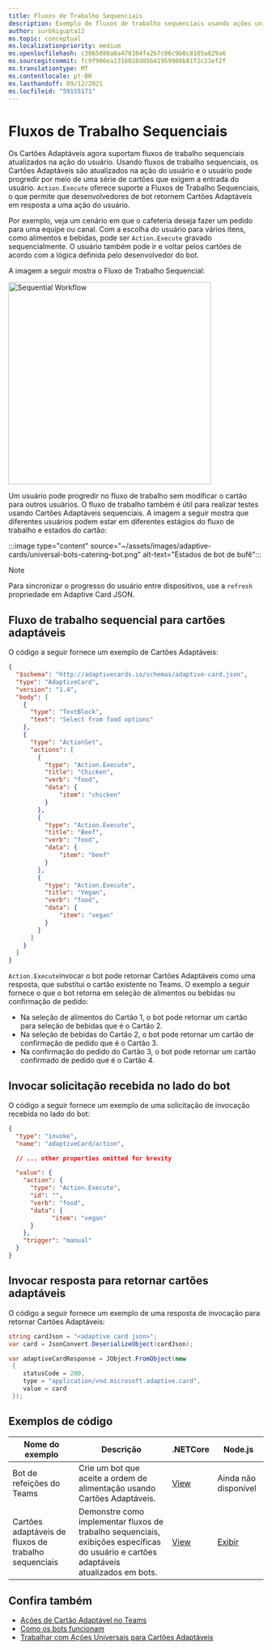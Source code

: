 ```yaml
---
title: Fluxos de Trabalho Sequenciais
description: Exemplo de fluxos de trabalho sequenciais usando ações universais
author: surbhigupta12
ms.topic: conceptual
ms.localizationpriority: medium
ms.openlocfilehash: c3065080a0a470104fa2b7c06c9b0c8105a829a6
ms.sourcegitcommit: fc9f906ea1316028d85b41959980b81f2c23ef2f
ms.translationtype: MT
ms.contentlocale: pt-BR
ms.lasthandoff: 09/12/2021
ms.locfileid: "59155171"
---
```

# <a name="sequential-workflows"></a>Fluxos de Trabalho Sequenciais

Os Cartões Adaptáveis agora suportam fluxos de trabalho sequenciais atualizados na ação do usuário. Usando fluxos de trabalho sequenciais, os Cartões Adaptáveis são atualizados na ação do usuário e o usuário pode progredir por meio de uma série de cartões que exigem a entrada do usuário. `Action.Execute` oferece suporte a Fluxos de Trabalho Sequenciais, o que permite que desenvolvedores de bot retornem Cartões Adaptáveis em resposta a uma ação do usuário.

Por exemplo, veja um cenário em que o cafeteria deseja fazer um pedido para uma equipe ou canal. Com a escolha do usuário para vários itens, como alimentos e bebidas, pode ser `Action.Execute` gravado sequencialmente. O usuário também pode ir e voltar pelos cartões de acordo com a lógica definida pelo desenvolvedor do bot. <br/>

A imagem a seguir mostra o Fluxo de Trabalho Sequencial:

<img src="~/assets/images/bots/sequentialWorkflow.gif" alt="Sequential Workflow" width="400"/>

Um usuário pode progredir no fluxo de trabalho sem modificar o cartão para outros usuários. O fluxo de trabalho também é útil para realizar testes usando Cartões Adaptáveis sequenciais. A imagem a seguir mostra que diferentes usuários podem estar em diferentes estágios do fluxo de trabalho e estados do cartão:

:::image type="content" source="~/assets/images/adaptive-cards/universal-bots-catering-bot.png" alt-text="Estados de bot de bufê":::

> [!NOTE]
> Para sincronizar o progresso do usuário entre dispositivos, use a `refresh` propriedade em Adaptive Card JSON.

## <a name="sequential-workflow-for-adaptive-cards"></a>Fluxo de trabalho sequencial para cartões adaptáveis

O código a seguir fornece um exemplo de Cartões Adaptáveis:

```JSON
{
  "$schema": "http://adaptivecards.io/schemas/adaptive-card.json",
  "type": "AdaptiveCard",
  "version": "1.4",
  "body": [
    {
      "type": "TextBlock",
      "text": "Select from food options"
    },
    { 
      "type": "ActionSet",
      "actions": [
        {
          "type": "Action.Execute",
          "title": "Chicken",
          "verb": "food",
          "data": {
              "item": "chicken"
          }
        },
        {
          "type": "Action.Execute",
          "title": "Beef",
          "verb": "food",
          "data": {
              "item": "beef"
          }
        },
        {
          "type": "Action.Execute",
          "title": "Vegan",
          "verb": "food",
          "data": {
              "item": "vegan"
          }
        }
      ]
    }
  ]
}
```

`Action.Execute`invocar o bot pode retornar Cartões Adaptáveis como uma resposta, que substitui o cartão existente no Teams.
O exemplo a seguir fornece o que o bot retorna em seleção de alimentos ou bebidas ou confirmação de pedido:

* Na seleção de alimentos do Cartão 1, o bot pode retornar um cartão para seleção de bebidas que é o Cartão 2.
* Na seleção de bebidas do Cartão 2, o bot pode retornar um cartão de confirmação de pedido que é o Cartão 3.
* Na confirmação do pedido do Cartão 3, o bot pode retornar um cartão confirmado de pedido que é o Cartão 4.

## <a name="invoke-request-received-on-bot-side"></a>Invocar solicitação recebida no lado do bot

O código a seguir fornece um exemplo de uma solicitação de invocação recebida no lado do bot:

```JSON
{ 
  "type": "invoke",
  "name": "adaptiveCard/action",

  // ... other properties omitted for brevity

  "value": { 
    "action": { 
      "type": "Action.Execute", 
      "id": "", 
      "verb": "food",
      "data": { 
            "item": "vegan"
      } 
    },
    "trigger": "manual" 
  }
}
```

## <a name="invoke-response-to-return-adaptive-cards"></a>Invocar resposta para retornar cartões adaptáveis

O código a seguir fornece um exemplo de uma resposta de invocação para retornar Cartões Adaptáveis:

```C#
string cardJson = "<adaptive card json>";
var card = JsonConvert.DeserializeObject(cardJson);

var adaptiveCardResponse = JObject.FromObject(new
 {
    statusCode = 200,
    type = "application/vnd.microsoft.adaptive.card",
    value = card
 });
```

## <a name="code-samples"></a>Exemplos de código

|Nome do exemplo | Descrição | .NETCore | Node.js |
|----------------|-----------------|--------------|--------------|
| Bot de refeições do Teams | Crie um bot que aceite a ordem de alimentação usando Cartões Adaptáveis. |[View](https://github.com/OfficeDev/Microsoft-Teams-Samples/tree/main/samples/bot-teams-catering/csharp)| Ainda não disponível |
| Cartões adaptáveis de fluxos de trabalho sequenciais | Demonstre como implementar fluxos de trabalho sequenciais, exibições específicas do usuário e cartões adaptáveis atualizados em bots. | [View](https://github.com/OfficeDev/Microsoft-Teams-Samples/tree/main/samples/bot-sequential-flow-adaptive-cards/csharp) | [Exibir](https://github.com/OfficeDev/Microsoft-Teams-Samples/tree/main/samples/bot-sequential-flow-adaptive-cards/nodejs) |


## <a name="see-also"></a>Confira também

* [Ações de Cartão Adaptável no Teams](~/task-modules-and-cards/cards/cards-actions.md#adaptive-cards-actions)
* [Como os bots funcionam](/azure/bot-service/bot-builder-basics?view=azure-bot-service-4.0&preserve-view=true)
* [Trabalhar com Ações Universais para Cartões Adaptáveis](Work-with-universal-actions-for-adaptive-cards.md)
